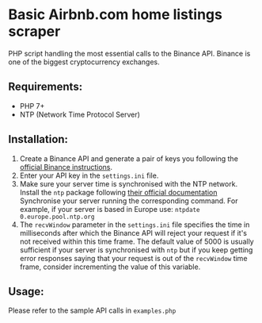 # Basic Airbnb.com home listings scraper

PHP script handling the most essential calls to the Binance API.
Binance is one of the biggest cryptocurrency exchanges.

## Requirements:

* PHP 7+
* NTP (Network Time Protocol Server)

## Installation:

1. Create a Binance API and generate a pair of keys you following the [official Binance instructions](https://support.binance.com/hc/en-us/articles/360002502072-How-to-create-API).
2. Enter your API key in the ```settings.ini``` file.
3. Make sure your server time is synchronised with the NTP network. Install the ```ntp``` package following [their official documentation](https://support.ntp.org/bin/view/Support/InstallingNTP)
Synchronise your server running the corresponding command. For example, if your server is based in Europe use:
```ntpdate 0.europe.pool.ntp.org```
4. The ```recvWindow``` parameter in the ```settings.ini``` file specifies the time in milliseconds after which the Binance API
will reject your request if it's not received within this time frame. The default value of 5000 is usually sufficient if your server
is synchronised with ```ntp``` but if you keep getting error responses saying that your request is out of the ```recvWindow``` time frame,
consider incrementing the value of this variable.

## Usage:

Please refer to the sample API calls in ```examples.php```

